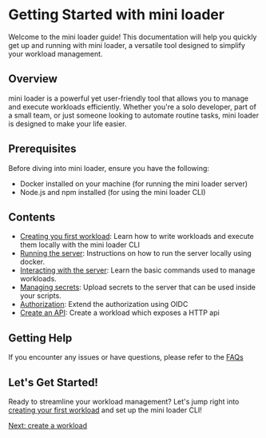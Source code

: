 # Getting Started with mini loader

Welcome to the mini loader guide! This documentation will help you quickly get up and running with mini loader, a versatile tool designed to simplify your workload management.

## Overview

mini loader is a powerful yet user-friendly tool that allows you to manage and execute workloads efficiently. Whether you're a solo developer, part of a small team, or just someone looking to automate routine tasks, mini loader is designed to make your life easier.

## Prerequisites

Before diving into mini loader, ensure you have the following:

- Docker installed on your machine (for running the mini loader server)
- Node.js and npm installed (for using the mini loader CLI)

## Contents

- [Creating you first workload](./installation.md): Learn how to write workloads and execute them locally with the mini loader CLI
- [Running the server](./pushing-managing-loads.md): Instructions on how to run the server locally using docker.
- [Interacting with the server](./interacting-with-server.md): Learn the basic commands used to manage workloads.
- [Managing secrets](./managing-secrets.md): Upload secrets to the server that can be used inside your scripts.
- [Authorization](./setting-up-oidc.md): Extend the authorization using OIDC
- [Create an API](./creating-an-api.md): Create a workload which exposes a HTTP api

## Getting Help

If you encounter any issues or have questions, please refer to the [FAQs](./faqs.md)

## Let's Get Started!

Ready to streamline your workload management? Let's jump right into [creating your first workload](./first-workload.md) and set up the mini loader CLI!


[Next: create a workload](./first-workload.md)